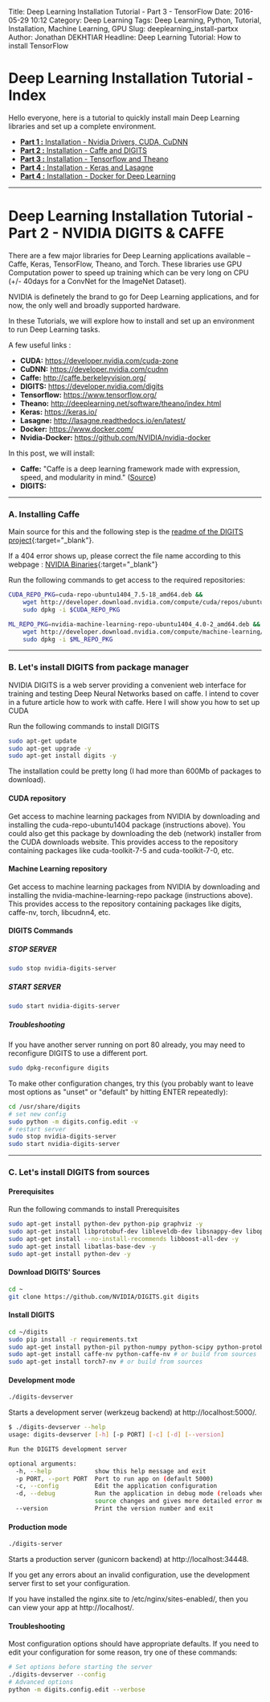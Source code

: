 Title: Deep Learning Installation Tutorial - Part 3 - TensorFlow
Date: 2016-05-29 10:12
Category: Deep Learning
Tags: Deep Learning, Python, Tutorial, Installation, Machine Learning, GPU
Slug: deeplearning_install-partxx
Author: Jonathan DEKHTIAR
Headline: Deep Learning Tutorial: How to install TensorFlow

# Deep Learning Installation Tutorial - Index

Hello everyone, here is a tutorial to quickly install main Deep Learning libraries and set up a complete environment.

* [**Part 1 :** Installation - Nvidia Drivers, CUDA, CuDNN](/2016/deeplearning_install-part1.html)
* [**Part 2 :** Installation - Caffe and DIGITS](/2016/deeplearning_install-part2.html)
* [**Part 3 :** Installation - Tensorflow and Theano](#)
* [**Part 4 :** Installation - Keras and Lasagne](#)
* [**Part 4 :** Installation - Docker for Deep Learning](/2017/deeplearning_install-part4.html)

---

# Deep Learning Installation Tutorial - Part 2 - NVIDIA DIGITS & CAFFE

There are a few major libraries for Deep Learning applications available – Caffe, Keras, TensorFlow, Theano, and Torch.
These libraries use GPU Computation power to speed up training which can be very long on CPU (+/- 40days for a ConvNet for the ImageNet Dataset).

NVIDIA is definetely the brand to go for Deep Learning applications, and for now, the only well and broadly supported hardware.

In these Tutorials, we will explore how to install and set up an environment to run Deep Learning tasks.

A few useful links :

* **CUDA:** <https://developer.nvidia.com/cuda-zone>
* **CuDNN:** <https://developer.nvidia.com/cudnn>
* **Caffe:** <http://caffe.berkeleyvision.org/>
* **DIGITS:** <https://developer.nvidia.com/digits>
* **Tensorflow:** <https://www.tensorflow.org/>
* **Theano:** <http://deeplearning.net/software/theano/index.html>
* **Keras:** <https://keras.io/>
* **Lasagne:** <http://lasagne.readthedocs.io/en/latest/>
* **Docker:** <https://www.docker.com/>
* **Nvidia-Docker:** <https://github.com/NVIDIA/nvidia-docker>

In this post, we will install:

* **Caffe:** "Caffe is a deep learning framework made with expression, speed, and modularity in mind." ([Source](http://caffe.berkeleyvision.org/))
* **DIGITS:**

---

### A. Installing Caffe

Main source for this and the following step is the [readme of the DIGITS project](https://github.com/NVIDIA/DIGITS/blob/master/README.md){:target="\_blank"}.

If a 404 error shows up, please correct the file name according to this webpage : [NVIDIA Binaries](http://developer.download.nvidia.com/compute/machine-learning/repos/ubuntu1404/x86_64){:target="\_blank"}

Run the following commands to get access to the required repositories:
```bash
CUDA_REPO_PKG=cuda-repo-ubuntu1404_7.5-18_amd64.deb &&
    wget http://developer.download.nvidia.com/compute/cuda/repos/ubuntu1404/x86_64/$CUDA_REPO_PKG &&
    sudo dpkg -i $CUDA_REPO_PKG

ML_REPO_PKG=nvidia-machine-learning-repo-ubuntu1404_4.0-2_amd64.deb &&
    wget http://developer.download.nvidia.com/compute/machine-learning/repos/ubuntu1404/x86_64/$ML_REPO_PKG &&
    sudo dpkg -i $ML_REPO_PKG
```

---

### B. Let's install DIGITS from package manager

NVIDIA DIGITS is a web server providing a convenient web interface for training and testing Deep Neural Networks based on caffe. I intend to cover in a future article how to work with caffe. Here I will show you how to set up CUDA

Run the following commands to install DIGITS

```bash
sudo apt-get update
sudo apt-get upgrade -y
sudo apt-get install digits -y
```

The installation could be pretty long (I had more than 600Mb of packages to download).

#### CUDA repository

Get access to machine learning packages from NVIDIA by downloading and installing the cuda-repo-ubuntu1404 package (instructions above). You could also get this package by downloading the deb (network) installer from the CUDA downloads website. This provides access to the repository containing packages like cuda-toolkit-7-5 and cuda-toolkit-7-0, etc.

#### Machine Learning repository

Get access to machine learning packages from NVIDIA by downloading and installing the nvidia-machine-learning-repo package (instructions above). This provides access to the repository containing packages like digits, caffe-nv, torch, libcudnn4, etc.

#### DIGITS Commands

##### STOP SERVER

```bash
sudo stop nvidia-digits-server
```

##### START SERVER

```bash
sudo start nvidia-digits-server
```

##### Troubleshooting

If you have another server running on port 80 already, you may need to reconfigure DIGITS to use a different port.

```bash
sudo dpkg-reconfigure digits
```

To make other configuration changes, try this (you probably want to leave most options as "unset" or "default" by hitting ENTER repeatedly):

```bash
cd /usr/share/digits
# set new config
sudo python -m digits.config.edit -v
# restart server
sudo stop nvidia-digits-server
sudo start nvidia-digits-server
```

---

### C. Let's install DIGITS from sources

#### Prerequisites
Run the following commands to install Prerequisites

```bash
sudo apt-get install python-dev python-pip graphviz -y
sudo apt-get install libprotobuf-dev libleveldb-dev libsnappy-dev libopencv-dev libhdf5-serial-dev protobuf-compiler -y
sudo apt-get install --no-install-recommends libboost-all-dev -y
sudo apt-get install libatlas-base-dev -y
sudo apt-get install python-dev -y
```

#### Download DIGITS' Sources

```bash
cd ~
git clone https://github.com/NVIDIA/DIGITS.git digits
```

#### Install DIGITS

```bash
cd ~/digits
sudo pip install -r requirements.txt
sudo apt-get install python-pil python-numpy python-scipy python-protobuf python-gevent python-flask python-flaskext.wtf gunicorn python-h5py
sudo apt-get install caffe-nv python-caffe-nv # or build from sources
sudo apt-get install torch7-nv # or build from sources
```

#### Development mode

```bash
./digits-devserver
```

Starts a development server (werkzeug backend) at http://localhost:5000/.

```bash
$ ./digits-devserver --help
usage: digits-devserver [-h] [-p PORT] [-c] [-d] [--version]

Run the DIGITS development server

optional arguments:
  -h, --help            show this help message and exit
  -p PORT, --port PORT  Port to run app on (default 5000)
  -c, --config          Edit the application configuration
  -d, --debug           Run the application in debug mode (reloads when the
                        source changes and gives more detailed error messages)
  --version             Print the version number and exit
```

#### Production mode

```bash
./digits-server
```

Starts a production server (gunicorn backend) at http://localhost:34448.

If you get any errors about an invalid configuration, use the development server first to set your configuration.

If you have installed the nginx.site to /etc/nginx/sites-enabled/, then you can view your app at http://localhost/.

#### Troubleshooting

Most configuration options should have appropriate defaults. If you need to edit your configuration for some reason, try one of these commands:

```bash
# Set options before starting the server
./digits-devserver --config
# Advanced options
python -m digits.config.edit --verbose
```
